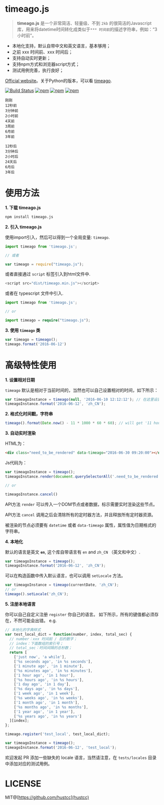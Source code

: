 # timeago.js

> **timeago.js** 是一个非常简洁、轻量级、不到 `2kb` 的很简洁的Javascript库，用来将datetime时间转化成类似于`*** 时间前`的描述字符串，例如：“3小时前”。

 - 本地化支持，默认自带中文和英文语言，基本够用；
 - 之前 xxx 时间前、xxx 时间后；
 - 支持自动实时更新；
 - 支持npm方式和浏览器script方式；
 - 测试用例完善，执行良好；

[Official website](http://timeago.org/)。关于Python的版本，可以看 [timeago](https://github.com/hustcc/timeago).

[![Build Status](https://travis-ci.org/hustcc/timeago.js.svg?branch=master)](https://travis-ci.org/hustcc/timeago.js) [![npm](https://img.shields.io/npm/v/timeago.js.svg?style=flat-square)](https://www.npmjs.com/package/timeago.js) [![npm](https://img.shields.io/npm/dt/timeago.js.svg?style=flat-square)](https://www.npmjs.com/package/timeago.js) [![npm](https://img.shields.io/npm/l/timeago.js.svg?style=flat-square)](https://www.npmjs.com/package/timeago.js)

```
刚刚
12秒前
3分钟前
2小时前
4天前
3周前
6月前
3年前

12秒后
3分钟后
2小时后
24天后
6月后
3年后
```


# 使用方法

**1. 下载 timeago.js**

```sh
npm install timeago.js
```

**2. 引入 timeago.js**

使用import引入，然后可以得到一个全局变量: `timeago`.

```js
import timeago from 'timeago.js';

// 或者

var timeago = require("timeago.js");
```

或者直接通过 `script` 标签引入到html文件中.

```js
<script src="dist/timeago.min.js"></script>
```

或者在 typescript 文件中引入.

```ts
import timeago from 'timeago.js';

// or

import timeago = require("timeago.js");
```

**3. 使用 `timeago` 类**

```js
var timeago = timeago();
timeago.format('2016-06-12')
```


# 高级特性使用


**1. 设置相对日期**

`timeago` 默认是相对于当前时间的，当然也可以自己设置相对的时间，如下所示：

```js
var timeagoInstance = timeago(null, '2016-06-10 12:12:12'); // 在这里设置相对时间
timeagoInstance.format('2016-06-12', 'zh_CN');
```

**2. 格式化时间戳，字符串**

```js
timeago().format(Date.now() - 11 * 1000 * 60 * 60); // will get '11 hours ago'
```

**3. 自动实时渲染**

HTML为：
```html
<div class="need_to_be_rendered" data-timeago="2016-06-30 09:20:00"></div>
```
Js代码为：
```js
var timeagoInstance = timeago();
timeagoInstance.render(document.querySelectorAll('.need_to_be_rendered'), 'zh_CN');

// or

timeagoInstance.cancel()
```

API方法 `render` 可以传入一个DOM节点或者数据，标示需要实时渲染这些节点。

API方法 `cancel` 调用之后会清除所有的定时器方法，并且释放所有定时器资源。

被渲染的节点必须要有 `datetime` 或者 `data-timeago` 属性，属性值为日期格式的字符串。

**4. 本地化**

默认的语言是英文 **`en`**, 这个库自带语言有 `en` and `zh_CN` （英文和中文）.

```js
var timeagoInstance = timeago();
timeagoInstance.format('2016-06-12', 'zh_CN');
```

可以在构造函数中传入默认语言，也可以调用 `setLocale` 方法。

```js
var timeagoInstance = timeago(currentDate, 'zh_CN');
// or
timeago().setLocale('zh_CN');
```

**5. 注册本地语言**

你可以自己自定义注册 `register` 你自己的语言。 如下所示，所有的键值都必须存在，不然可能会出错。 e.g.

```js
// 本地化的字典样式
var test_local_dict = function(number, index, total_sec) {
  // number：xxx 时间前 / 后的数字；
  // index：下面数组的索引号；
  // total_sec：时间间隔的总秒数；
  return [
    ['just now', 'a while'],
    ['%s seconds ago', 'in %s seconds'],
    ['1 minute ago', 'in 1 minute'],
    ['%s minutes ago', 'in %s minutes'],
    ['1 hour ago', 'in 1 hour'],
    ['%s hours ago', 'in %s hours'],
    ['1 day ago', 'in 1 day'],
    ['%s days ago', 'in %s days'],
    ['1 week ago', 'in 1 week'],
    ['%s weeks ago', 'in %s weeks'],
    ['1 month ago', 'in 1 month'],
    ['%s months ago', 'in %s months'],
    ['1 year ago', 'in 1 year'],
    ['%s years ago', 'in %s years']
  ][index];
};

timeago.register('test_local', test_local_dict);

var timeagoInstance = timeago();
timeagoInstance.format('2016-06-12', 'test_local');
```
欢迎发起 PR 添加一些缺失的 locale 语言，当然请注意，在 `tests/locales` 目录中添加对应的测试用例。

# LICENSE

MIT@[https://github.com/hustcc](hustcc)
